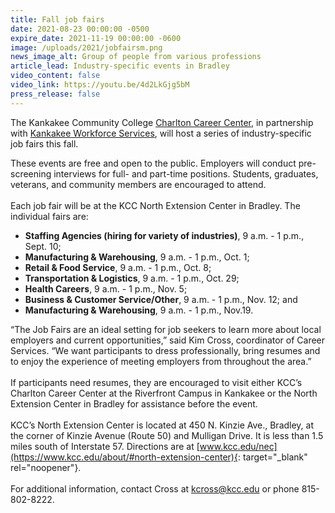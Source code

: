 ```yaml
---
title: Fall job fairs
date: 2021-08-23 00:00:00 -0500
expire_date: 2021-11-19 00:00:00 -0600
image: /uploads/2021/jobfairsm.png
news_image_alt: Group of people from various professions
article_lead: Industry-specific events in Bradley
video_content: false
video_link: https://youtu.be/4d2LkGjg5bM
press_release: false
---
```

The Kankakee Community College [Charlton Career Center](https://continuinged.kcc.edu/career-services/), in partnership with [Kankakee Workforce Services](https://wioa.kcc.edu/), will host a series of industry-specific job fairs this fall.

These events are free and open to the public. Employers will conduct pre-screening interviews for full- and part-time positions. Students, graduates, veterans, and community members are encouraged to attend.&nbsp;<br><br>Each job fair will be at the KCC North Extension Center in Bradley. The individual fairs are:

* **Staffing Agencies (hiring for variety of industries)**, 9 a.m. - 1 p.m., Sept. 10;
* **Manufacturing & Warehousing**, 9 a.m. - 1 p.m., Oct. 1;
* **Retail & Food Service**, 9 a.m. - 1 p.m., Oct. 8;
* **Transportation & Logistics**, 9 a.m. - 1 p.m., Oct. 29;
* **Health Careers**, 9 a.m. - 1 p.m., Nov. 5;
* **Business & Customer Service/Other**, 9 a.m. - 1 p.m., Nov. 12; and
* **Manufacturing & Warehousing**, 9 a.m. - 1 p.m., Nov.19.

“The Job Fairs are an ideal setting for job seekers to learn more about local employers and current opportunities,” said Kim Cross, coordinator of Career Services. “We want participants to dress professionally, bring resumes and to enjoy the experience of meeting employers from throughout the area.”&nbsp;<br><br>If participants need resumes, they are encouraged to visit either KCC’s Charlton Career Center at the Riverfront Campus in Kankakee or the North Extension Center in Bradley for assistance before the event.<br><br>KCC’s North Extension Center is located at 450 N. Kinzie Ave., Bradley, at the corner of Kinzie Avenue (Route 50) and Mulligan Drive. It is less than 1.5 miles south of Interstate 57. Directions are at [www.kcc.edu/nec](https://www.kcc.edu/about/#north-extension-center){: target="_blank" rel="noopener"}.<br><br>For additional information, contact Cross at [kcross@kcc.edu](mailto:kcross@kcc.edu) or phone 815-802-8222.
